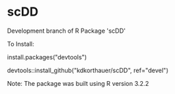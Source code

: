 # scDD
Development branch of R Package 'scDD'

To Install:

install.packages("devtools")

devtools::install_github("kdkorthauer/scDD", ref="devel")

Note: The package was built using R version 3.2.2
